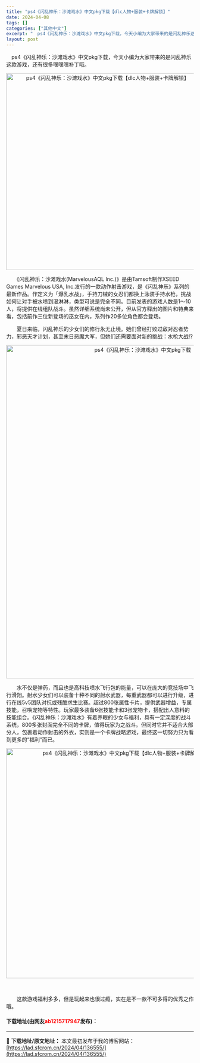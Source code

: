 ```yaml
---
title: "ps4《闪乱神乐：沙滩戏水》中文pkg下载【dlc人物+服装+卡牌解锁】"
date: 2024-04-08
tags: []
categories: ["其他中文"]
excerpt: "　ps4《闪乱神乐：沙滩戏水》中文pkg下载，今天小编为大家带来的是闪乱神乐这款游戏，还有很多嘿嘿嘿补丁哦。 　　《闪乱神乐：沙滩戏水(MarvelousAQL Inc.)》是由Tamsoft制作XSEED Games Marvelous USA, Inc.发行的一款动作射击游戏，是《闪乱神乐》系列&hellip;"
layout: post
---
```


 <p>　ps4《闪乱神乐：沙滩戏水》中文pkg下载，今天小编为大家带来的是闪乱神乐这款游戏，还有很多嘿嘿嘿补丁哦。</p> <p align="center"><img border="0" src="https://lad.sfcrom.cn/wp-content/uploads/2024/04/20240408_6613892a52e18.webp" width="529" alt="ps4《闪乱神乐：沙滩戏水》中文pkg下载【dlc人物+服装+卡牌解锁】" /></p> <p>　　《闪乱神乐：沙滩戏水(MarvelousAQL Inc.)》是由Tamsoft制作XSEED Games Marvelous USA, Inc.发行的一款动作射击游戏，是《闪乱神乐》系列的最新作品。作定义为「爆乳水战」，手持刀械的女忍们都换上泳装手持水枪，挑战如何让对手被水喷到湿淋淋，类型可说是完全不同。目前发表的游戏人数是1～10人，将提供在线组队战斗。虽然详细系统尚未公开，但从官方释出的图片和特典来看，包括前作三位新登场的巫女在内，系列作20多位角色都会登场。</p> <p>　　夏日来临，闪乱神乐的少女们的修行永无止境。她们曾经打败过敌对忍者势力，邪恶天才计划，甚至末日恶魔大军，但她们还需要面对新的挑战：水枪大战!?</p> <p align="center"><img border="0" src="https://lad.sfcrom.cn/wp-content/uploads/2024/04/20240408_6613892ab4565.webp" width="896" alt="ps4《闪乱神乐：沙滩戏水》中文pkg下载【dlc人物+服装+卡牌解锁】" /></p> <p>　　水不仅是弹药，而且也是高科技喷水飞行包的能量，可以在庞大的竞技场中飞行滑翔。射水少女们可以装备十种不同的射水武器，每重武器都可以进行升级，进行在线5v5团队对抗或残酷求生比赛。超过800张属性卡片，提供武器增益，专属技能，召唤宠物等特性。玩家最多装备6张技能卡和3张宠物卡，搭配出人意料的技能组合。《闪乱神乐：沙滩戏水》有着养眼的少女与福利，具有一定深度的战斗系统，800多张封面完全不同的卡牌，值得玩家为之战斗。但同时它并不适合大部分人，包裹着动作射击的外衣，实则是一个卡牌战略游戏，最终这一切努力只为看到更多的&ldquo;福利&rdquo;而已。</p> <p align="center"><img src="https://lad.sfcrom.cn/wp-content/uploads/2024/04/20240408_6613892b4a6ff.webp" style="border-top: 0px solid; border-right: 0px solid; width: 618px; border-bottom: 0px solid; border-left: 0px solid" alt="ps4《闪乱神乐：沙滩戏水》中文pkg下载【dlc人物+服装+卡牌解锁】" /></p> <p>&nbsp;</p> <p>　　这款游戏福利多多，但是玩起来也很过瘾，实在是不一款不可多得的优秀之作哦。</p> <p><h4>下载地址(由网友<font color="red">ab1215717947</font>发布)：</h4></p> 

---
📖 **下载地址/原文地址：** 本文最初发布于我的博客网站：[https://lad.sfcrom.cn/2024/04/136555/](https://lad.sfcrom.cn/2024/04/136555/)
